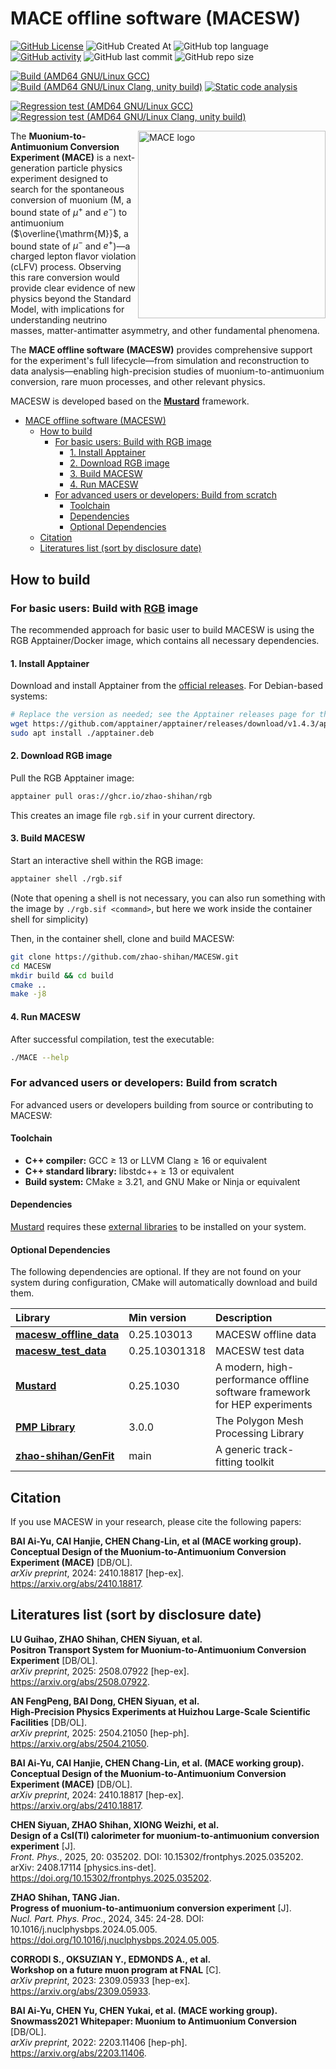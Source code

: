# MACE offline software (MACESW)

[![GitHub License](https://img.shields.io/github/license/zhao-shihan/MACESW?color=red)](COPYING)
![GitHub Created At](https://img.shields.io/github/created-at/zhao-shihan/MACESW?color=green)
![GitHub top language](https://img.shields.io/github/languages/top/zhao-shihan/MACESW?color=f34b7d)
[![GitHub activity](https://img.shields.io/github/commit-activity/m/zhao-shihan/MACESW)](https://github.com/zhao-shihan/MACESW/pulse)
![GitHub last commit](https://img.shields.io/github/last-commit/zhao-shihan/MACESW)
![GitHub repo size](https://img.shields.io/github/repo-size/zhao-shihan/MACESW)

[![Build (AMD64 GNU/Linux GCC)](https://github.com/zhao-shihan/MACESW/actions/workflows/build-with-gcc.yml/badge.svg)](https://github.com/zhao-shihan/MACESW/actions/workflows/build-with-gcc.yml)
[![Build (AMD64 GNU/Linux Clang, unity build)](https://github.com/zhao-shihan/MACESW/actions/workflows/build-with-clang.yml/badge.svg)](https://github.com/zhao-shihan/MACESW/actions/workflows/build-with-clang.yml)
[![Static code analysis](https://github.com/zhao-shihan/MACESW/actions/workflows/static-code-analysis.yml/badge.svg)](https://github.com/zhao-shihan/MACESW/actions/workflows/static-code-analysis.yml)

[![Regression test (AMD64 GNU/Linux GCC)](https://github.com/zhao-shihan/MACESW/actions/workflows/regression-test-with-gcc.yml/badge.svg)](https://github.com/zhao-shihan/MACESW/actions/workflows/regression-test-with-gcc.yml)
[![Regression test (AMD64 GNU/Linux Clang, unity build)](https://github.com/zhao-shihan/MACESW/actions/workflows/regression-test-with-clang.yml/badge.svg)](https://github.com/zhao-shihan/MACESW/actions/workflows/regression-test-with-clang.yml)

<!--
  The align attribute on img is obsolete in HTML5, but is used here because
  GitHub strips inline styles from README.md. This is the only way to right-align
  the image in GitHub READMEs. Do not replace with inline styles.
-->
<img src="docs/picture/MACE_logo_v2.svg" alt="MACE logo" align="right" width=300/>

The **Muonium-to-Antimuonium Conversion Experiment (MACE)** is a next-generation particle physics experiment designed to search for the spontaneous conversion of muonium ($\mathrm{M}$, a bound state of $\mu^+$ and $e^-$) to antimuonium ($\overline{\mathrm{M}}$, a bound state of $\mu^-$ and $e^+$)—a charged lepton flavor violation (cLFV) process. Observing this rare conversion would provide clear evidence of new physics beyond the Standard Model, with implications for understanding neutrino masses, matter-antimatter asymmetry, and other fundamental phenomena.

The **MACE offline software (MACESW)** provides comprehensive support for the experiment's full lifecycle—from simulation and reconstruction to data analysis—enabling high-precision studies of muonium-to-antimuonium conversion, rare muon processes, and other relevant physics.

MACESW is developed based on the [**Mustard**](https://github.com/zhao-shihan/Mustard) framework.

- [MACE offline software (MACESW)](#mace-offline-software-macesw)
  - [How to build](#how-to-build)
    - [For basic users: Build with RGB image](#for-basic-users-build-with-rgb-image)
      - [1. Install Apptainer](#1-install-apptainer)
      - [2. Download RGB image](#2-download-rgb-image)
      - [3. Build MACESW](#3-build-macesw)
      - [4. Run MACESW](#4-run-macesw)
    - [For advanced users or developers: Build from scratch](#for-advanced-users-or-developers-build-from-scratch)
      - [Toolchain](#toolchain)
      - [Dependencies](#dependencies)
      - [Optional Dependencies](#optional-dependencies)
  - [Citation](#citation)
  - [Literatures list (sort by disclosure date)](#literatures-list-sort-by-disclosure-date)

## How to build

### For basic users: Build with [RGB](https://github.com/zhao-shihan/RGB) image

The recommended approach for basic user to build MACESW is using the RGB Apptainer/Docker image, which contains all necessary dependencies.

#### 1. Install Apptainer

Download and install Apptainer from the [official releases](https://github.com/apptainer/apptainer/releases). For Debian-based systems:
```bash
# Replace the version as needed; see the Apptainer releases page for the latest version and links
wget https://github.com/apptainer/apptainer/releases/download/v1.4.3/apptainer_1.4.3_amd64.deb -O apptainer.deb
sudo apt install ./apptainer.deb
```

#### 2. Download RGB image

Pull the RGB Apptainer image:
```bash
apptainer pull oras://ghcr.io/zhao-shihan/rgb
```
This creates an image file `rgb.sif` in your current directory.

#### 3. Build MACESW

Start an interactive shell within the RGB image:
```bash
apptainer shell ./rgb.sif
```
(Note that opening a shell is not necessary, you can also run something with the image by `./rgb.sif <command>`, but here we work inside the container shell for simplicity)

Then, in the container shell, clone and build MACESW:
```bash
git clone https://github.com/zhao-shihan/MACESW.git
cd MACESW
mkdir build && cd build
cmake ..
make -j8
```

#### 4. Run MACESW

After successful compilation, test the executable:
```bash
./MACE --help
```

### For advanced users or developers: Build from scratch

For advanced users or developers building from source or contributing to MACESW:

#### Toolchain

- **C++ compiler:** GCC ≥ 13 or LLVM Clang ≥ 16 or equivalent
- **C++ standard library:** libstdc++ ≥ 13 or equivalent
- **Build system:** CMake ≥ 3.21, and GNU Make or Ninja or equivalent

#### Dependencies

[Mustard](https://github.com/zhao-shihan/Mustard) requires these [external libraries](https://github.com/zhao-shihan/Mustard?tab=readme-ov-file#dependencies) to be installed on your system.

#### Optional Dependencies

The following dependencies are optional. If they are not found on your system during configuration, CMake will automatically download and build them.

| Library                                                                         | Min version   | Description                                                               |
| :------------------------------------------------------------------------------ | :------------ | :------------------------------------------------------------------------ |
| [**macesw_offline_data**](https://code.ihep.ac.cn/zhaoshh7/macesw_offline_data) | 0.25.103013   | MACESW offline data                                                       |
| [**macesw_test_data**](https://code.ihep.ac.cn/zhaoshh7/macesw_test_data)       | 0.25.10301318 | MACESW test data                                                          |
| [**Mustard**](https://github.com/zhao-shihan/Mustard)                           | 0.25.1030     | A modern, high-performance offline software framework for HEP experiments |
| [**PMP Library**](https://www.pmp-library.org/)                                 | 3.0.0         | The Polygon Mesh Processing Library                                       |
| [**zhao-shihan/GenFit**](https://github.com/zhao-shihan/GenFit)                 | main          | A generic track-fitting toolkit                                           |

## Citation

If you use MACESW in your research, please cite the following papers:

**BAI Ai-Yu, CAI Hanjie, CHEN Chang-Lin, et al (MACE working group).**  
**Conceptual Design of the Muonium-to-Antimuonium Conversion Experiment (MACE)** [DB/OL].  
*arXiv preprint*, 2024: 2410.18817 [hep-ex].  
https://arxiv.org/abs/2410.18817.

## Literatures list (sort by disclosure date)

**LU Guihao, ZHAO Shihan, CHEN Siyuan, et al.**  
**Positron Transport System for Muonium-to-Antimuonium Conversion Experiment** [DB/OL].  
*arXiv preprint*, 2025: 2508.07922 [hep-ex].  
https://arxiv.org/abs/2508.07922.

**AN FengPeng, BAI Dong, CHEN Siyuan, et al.**  
**High-Precision Physics Experiments at Huizhou Large-Scale Scientific Facilities** [DB/OL].  
*arXiv preprint*, 2025: 2504.21050 [hep-ph].  
https://arxiv.org/abs/2504.21050.

**BAI Ai-Yu, CAI Hanjie, CHEN Chang-Lin, et al. (MACE working group).**  
**Conceptual Design of the Muonium-to-Antimuonium Conversion Experiment (MACE)** [DB/OL].  
*arXiv preprint*, 2024: 2410.18817 [hep-ex].  
https://arxiv.org/abs/2410.18817.

**CHEN Siyuan, ZHAO Shihan, XIONG Weizhi, et al.**  
**Design of a CsI(Tl) calorimeter for muonium-to-antimuonium conversion experiment** [J].  
*Front. Phys.*, 2025, 20: 035202. DOI: 10.15302/frontphys.2025.035202. arXiv: 2408.17114 [physics.ins-det].  
https://doi.org/10.15302/frontphys.2025.035202.

**ZHAO Shihan, TANG Jian.**  
**Progress of muonium-to-antimuonium conversion experiment** [J].  
*Nucl. Part. Phys. Proc.*, 2024, 345: 24-28. DOI: 10.1016/j.nuclphysbps.2024.05.005.  
https://doi.org/10.1016/j.nuclphysbps.2024.05.005.

**CORRODI S., OKSUZIAN Y., EDMONDS A., et al.**  
**Workshop on a future muon program at FNAL** [C].  
*arXiv preprint*, 2023: 2309.05933 [hep-ex].  
https://arxiv.org/abs/2309.05933.

**BAI Ai-Yu, CHEN Yu, CHEN Yukai, et al. (MACE working group).**  
**Snowmass2021 Whitepaper: Muonium to Antimuonium Conversion** [DB/OL].  
*arXiv preprint*, 2022: 2203.11406 [hep-ph].  
https://arxiv.org/abs/2203.11406.
